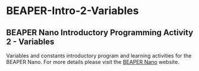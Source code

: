 # BEAPER-Intro-2-Variables

## BEAPER Nano Introductory Programming Activity 2 - Variables

Variables and constants introductory program and learning activities for the BEAPER Nano.
For more details please visit the [BEAPER Nano](https://mirobo.tech/beaper) website.